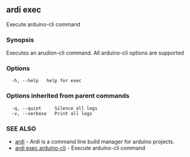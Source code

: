 ## ardi exec

Execute arduino-cli command

### Synopsis


Executes an arudion-cli command. All arduino-cli options are supported

### Options

```
  -h, --help   help for exec
```

### Options inherited from parent commands

```
  -q, --quiet     Silence all logs
  -v, --verbose   Print all logs
```

### SEE ALSO

* [ardi](ardi.md)	 - Ardi is a command line build manager for arduino projects.
* [ardi exec arduino-cli](ardi_exec_arduino-cli.md)	 - Execute arduino-cli command

